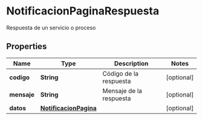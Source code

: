

# NotificacionPaginaRespuesta

Respuesta de un servicio o proceso

## Properties

Name | Type | Description | Notes
------------ | ------------- | ------------- | -------------
**codigo** | **String** | Código de la respuesta |  [optional]
**mensaje** | **String** | Mensaje de la respuesta |  [optional]
**datos** | [**NotificacionPagina**](NotificacionPagina.md) |  |  [optional]



